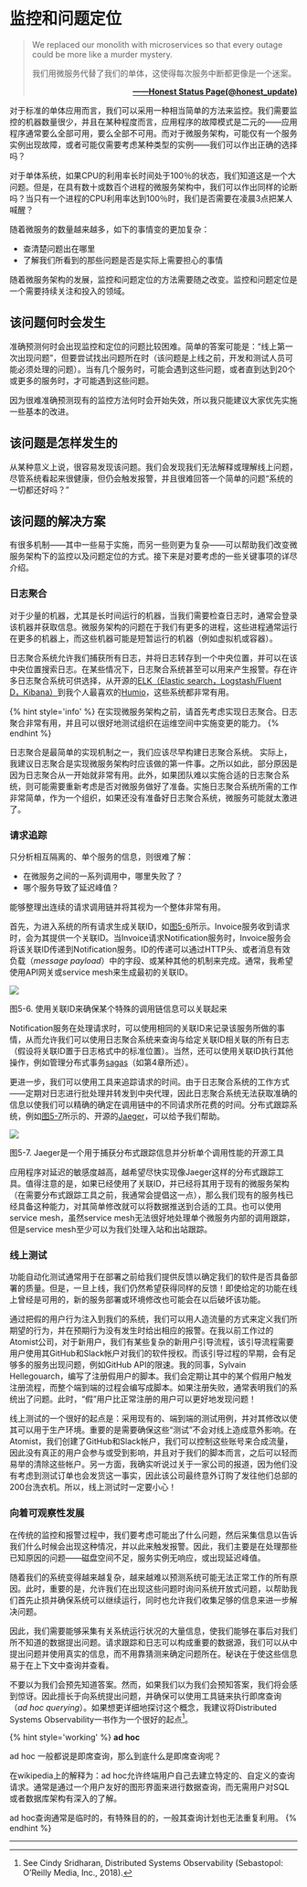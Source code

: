 # 监控和问题定位
> We replaced our monolith with microservices so that every outage could be more like a murder mystery.
>
> 我们用微服务代替了我们的单体，这使得每次服务中断都更像是一个迷案。
> 
> [**<div align="right">——Honest Status Page(@honest_update)</div>**](https://twitter.com/honest_update/status/651897353889259520)

对于标准的单体应用而言，我们可以采用一种相当简单的方法来监控。我们需要监控的机器数量很少，并且在某种程度而言，应用程序的故障模式是二元的——应用程序通常要么全部可用，要么全部不可用。而对于微服务架构，可能仅有一个服务实例出现故障，或者可能仅需要考虑某种类型的实例——我们可以作出正确的选择吗？

对于单体系统，如果CPU的利用率长时间处于100％的状态，我们知道这是一个大问题。但是，在具有数十或数百个进程的微服务架构中，我们可以作出同样的论断吗？当只有一个进程的CPU利用率达到100％时，我们是否需要在凌晨3点把某人喊醒？

随着微服务的数量越来越多，如下的事情变的更加复杂：
* 查清楚问题出在哪里
* 了解我们所看到的那些问题是否是实际上需要担心的事情

随着微服务架构的发展，监控和问题定位的方法需要随之改变。监控和问题定位是一个需要持续关注和投入的领域。

## 该问题何时会发生
准确预测何时会出现监控和定位的问题比较困难。简单的答案可能是：“线上第一次出现问题”，但要尝试找出问题所在时（该问题是上线之前，开发和测试人员可能必须处理的问题）。当有几个服务时，可能会遇到这些问题，或者直到达到20个或更多的服务时，才可能遇到这些问题。

因为很难准确预测现有的监控方法何时会开始失效，所以我只能建议大家优先实施一些基本的改进。

## 该问题是怎样发生的
从某种意义上说，很容易发现该问题。我们会发现我们无法解释或理解线上问题，尽管系统看起来很健康，但仍会触发报警，并且很难回答一个简单的问题“系统的一切都还好吗？”

## 该问题的解决方案
有很多机制——其中一些易于实施，而另一些则更为复杂——可以帮助我们改变微服务架构下的监控以及问题定位的方式。接下来是对要考虑的一些关键事项的详尽介绍。

### 日志聚合
对于少量的机器，尤其是长时间运行的机器，当我们需要检查日志时，通常会登录该机器并获取信息。微服务架构的问题在于我们有更多的进程，这些进程通常运行在更多的机器上，而这些机器可能是短暂运行的机器（例如虚拟机或容器）。

日志聚合系统允许我们捕获所有日志，并将日志转存到一个中央位置，并可以在该中央位置搜索日志。在某些情况下，日志聚合系统甚至可以用来产生报警。存在许多日志聚合系统可供选择，从开源的[ELK（Elastic search，Logstash/Fluent D，Kibana）](https://www.elastic.co/cn/what-is/elk-stack)到我个人最喜欢的[Humio](https://www.humio.com/)，这些系统都非常有用。

{% hint style='info' %}
在实现微服务架构之前，请首先考虑实现日志聚合。日志聚合非常有用，并且可以很好地测试组织在运维空间中实施变更的能力。
{% endhint %}

日志聚合是最简单的实现机制之一，我们应该尽早构建日志聚合系统。 实际上，我建议日志聚合是实现微服务架构时应该做的第一件事。之所以如此，部分原因是因为日志聚合从一开始就非常有用。此外，如果团队难以实施合适的日志聚合系统，则可能需要重新考虑是否对微服务做好了准备。实施日志聚合系统所需的工作非常简单，作为一个组织，如果还没有准备好日志聚合系统，微服务可能就太激进了。

### 请求追踪
只分析相互隔离的、单个服务的信息，则很难了解：
* 在微服务之间的一系列调用中，哪里失败了？
* 哪个服务导致了延迟峰值？

能够整理出连续的请求调用链并将其视为一个整体非常有用。

首先，为进入系统的所有请求生成关联ID，如[图5-6](#f56)所示。Invoice服务收到请求时，会为其提供一个关联ID。当Invoice请求Notification服务时，Invoice服务会将该关联ID传递到Notification服务。ID的传递可以通过HTTP头、或者消息有效负载（*message payload*）中的字段、或某种其他的机制来完成。通常，我希望使用API网关或service mesh来生成最初的关联ID。

![](../images/5_6.png)

<span id="f56">图5-6</span>. 使用关联ID来确保某个特殊的调用链信息可以关联起来

Notification服务在处理请求时，可以使用相同的关联ID来记录该服务所做的事情，从而允许我们可以使用日志聚合系统来查询与给定关联ID相关联的所有日志（假设将关联ID置于日志格式中的标准位置）。当然，还可以使用关联ID执行其他操作，例如管理分布式事务[sagas](https://microservices.io/patterns/data/saga.html)（如第4章所述）。

更进一步，我们可以使用工具来追踪请求的时间。由于日志聚合系统的工作方式——定期对日志进行批处理并转发到中央代理，因此日志聚合系统无法获取准确的信息以使我们可以精确的确定在调用链中的不同请求所花费的时间。分布式跟踪系统，例如[图5-7](#f57)所示的、开源的[Jaeger](https://www.jaegertracing.io/)，可以给予我们帮助。

![](../images/5_7.png)

<span id="f57">图5-7</span>. Jaeger是一个用于捕获分布式跟踪信息并分析单个调用性能的开源工具

应用程序对延迟的敏感度越高，越希望尽快实现像Jaeger这样的分布式跟踪工具。值得注意的是，如果已经使用了关联ID，并已经将其用于现有的微服务架构（在需要分布式跟踪工具之前，我通常会提倡这一点），那么我们现有的服务栈已经具备这种能力，对其简单修改就可以将数据推送到合适的工具。也可以使用service mesh，虽然service mesh无法很好地处理单个微服务内部的调用跟踪，但是service mesh至少可以为我们处理入站和出站跟踪。

### 线上测试
功能自动化测试通常用于在部署之前给我们提供反馈以确定我们的软件是否具备部署的质量。但是，一旦上线，我们仍然希望获得同样的反馈！即使给定的功能在线上曾经是可用的，新的服务部署或环境修改也可能会在以后破坏该功能。

通过把假的用户行为注入到我们的系统，我们可以用人造流量的方式来定义我们所期望的行为，并在预期行为没有发生时给出相应的报警。在我以前工作过的Atomist公司，对于新用户，我们有某些复杂的新用户引导流程，该引导流程需要用户使用其GitHub和Slack帐户对我们的软件授权。而该引导过程的早期，会有足够多的服务出现问题，例如GitHub API的限速。我的同事，Sylvain Hellegouarch，编写了注册假用户的脚本。我们会定期让其中的某个假用户触发注册流程，而整个端到端的过程会编写成脚本。如果注册失败，通常表明我们的系统出了问题。此时，“假”用户比正常注册的用户可以更好地发现问题！

线上测试的一个很好的起点是：采用现有的、端到端的测试用例，并对其修改以使其可以用于生产环境。重要的是需要确保这些“测试”不会对线上造成意外影响。在Atomist，我们创建了GitHub和Slack帐户，我们可以控制这些账号来合成流量，因此没有真正的用户会参与或受到影响，并且对于我们的脚本而言，之后可以轻而易举的清除这些帐户。另一方面，我确实听说过关于一家公司的报道，因为他们没有考虑到测试订单也会发货这一事实，因此该公司最终意外订购了发往他们总部的200台洗衣机。所以，线上测试时一定要小心！

### 向着可观察性发展
在传统的监控和报警过程中，我们要考虑可能出了什么问题，然后采集信息以告诉我们什么时候会出现这种情况，并以此来触发报警。因此，我们主要是在处理那些已知原因的问题——磁盘空间不足，服务实例无响应，或出现延迟峰值。

随着我们的系统变得越来越复杂，越来越难以预测系统可能无法正常工作的所有原因。此时，重要的是，允许我们在出现这些问题时询问系统开放式问题，以帮助我们首先止损并确保系统可以继续运行，同时也允许我们收集足够的信息来进一步解决问题。

因此，我们需要能够采集有关系统运行状况的大量信息，使我们能够在事后对我们所不知道的数据提出问题。请求跟踪和日志可以构成重要的数据源，我们可以从中提出问题并使用真实的信息，而不用靠猜测来确定问题所在。秘诀在于使这些信息易于在上下文中查询并查看。

不要以为我们会预先知道答案。然而，如果我们以为我们会预知答案，我们将会感到惊讶。因此擅长于向系统提出问题，并确保可以使用工具链来执行即席查询（*ad hoc querying*）。如果想更详细地探讨这个概念，我建议将Distributed Systems Observability一书作为一个很好的起点[^2]。

{% hint style='working' %}
**ad hoc**

ad hoc 一般都说是即席查询，那么到底什么是即席查询呢？

在wikipedia上的解释为：ad hoc允许终端用户自己去建立特定的、自定义的查询请求。通常是通过一个用户友好的图形界面来进行数据查询，而无需用户对SQL 或者数据库架构有深入的了解。

ad hoc查询通常是临时的，有特殊目的的，一般其查询计划也无法重复利用。
{% endhint %}

---
[^2]: See Cindy Sridharan, Distributed Systems Observability (Sebastopol: O’Reilly Media, Inc., 2018).